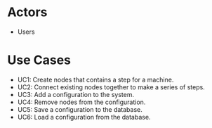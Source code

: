<h1>Actors</h1>
<ul>
  <li>Users</li>
</ul>
<h1>Use Cases</h1>
<ul>
  <li>UC1: Create nodes that contains a step for a machine.</li>
  <li>UC2: Connect existing nodes together to make a series of steps.</li>
  <li>UC3: Add a configuration to the system.</li>
  <li>UC4: Remove nodes from the configuration.</li>
  <li>UC5: Save a configuration to the database.</li>
  <li>UC6: Load a configuration from the database.</li>
</ul>
